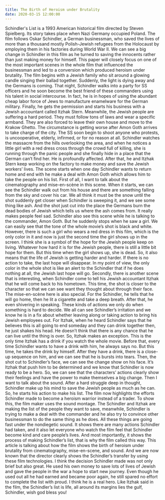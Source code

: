 ```yaml
---
title: The Birth of Heroism under Brutality
date: 2020-03-15 12:00:00
---
```


Schindler's List is a 1993 American historical film directed by Steven Spielberg. Its story takes place when Nazi Germany occupied Poland. The film follows Oskar Schindler, a German businessman, who saved the lives of more than a thousand mostly Polish-Jewish refugees from the Holocaust by employing them in his factories during World War II. We can see a big change in Schindler in this film as he turned to saving the innocents rather than just making money for himself. This paper will closely focus on one of the most important scenes in the whole film that influenced the businessman and led to a conversion which produced heroism under brutality.
The film begins with a Jewish family who sit around a glowing candle singing their ballad together. Suddenly, the light is dying away and the Germans is coming. That night, Schindler walks into a party for SS officers and he soon become the best friend of these commanders using his talent in social intercourse. In fact, he is in hopes of using the abundant cheap labor force of Jews to manufacture enamelware for the German military. Finally, he gets the permission and starts his business with a Jewish accountant called Itzhak Stern. Meanwhile, the Jewish people are suffering a hard period. They must follow tons of laws and wear a specific armband. They are also forced to leave their own house and move to the Krakow Ghetto. The circumstance is getting worse after Amon Goth arrives to take charge of the city. The SS soon begin to shoot anyone who protests, is uncooperative, elderly, infirmed, or for no reason at all. Schindler watches the massacre from the hills overlooking the area, and when he notices a little girl with a red dress cross through the crowd full of killing, she is running through the panic people and she finally hide in a place that the German can’t find her. He is profoundly affected. After that, he and Itzhak Stern keep working on the factory to make money and save the Jewish workers’ lives. The scene starts when one day Schindler wants to return home and end with he make a deal with Amon Goth which allows him to take the people on his list.
First of all, I want to talk about the cinematography and mise-en-scène in this scene. When it starts, we can see the Schindler walk out from his house and there are something falling from the sky and cover his car. We all think it must be the snow until the shot suddenly get closer when Schindler is sweeping it, and we see some thing like ash. And the shot just cut into the place the Germans burn the dead bodies of Jewish which tells us where the ash comes from. It really makes people feel sad. Schindler also see this scene while he is talking to the commander, Amon Goth. But he suddenly stops when he saw a girl. We can easily see that the tone of the whole movie’s shot is black and white. However, there is such a girl who wears a red dress in this film, which is the only color in it and now is just the second time the girl shows up in the screen. I think she is a symbol of the hope for the Jewish people keep on living. Whatever how hard it is for the Jewish people, there is still a little bit hope for them. But this time when the girl shows up, she is dead. So, it also means that the life of Jewish is getting harder and harder. If there is no action to take, the last hope will disappear. In my point of view, the only color in the whole shot is like an alert to the Schindler that if he does nothing at all, the Jewish last hope will go.
Secondly, there is another scene that is interesting, when Schindler come to tell his Jewish accountant Itzhak that he will come back to his hometown. This time, the shot is closer to the character so that we can see want they thought about through their face. The mise-en-scène here is also special. For the Schindler, he tells that he will go home, then he lit a cigarette and take a deep breath. After that, he even shivering in speaking. These kinds of actions we only do when something is hard to decide. We all can see Schindler’s irritation and we know he is in a fix about whether leaving along or taking action to bring his Jewish employees out. For Itzhak, when he heard Schindler says that he believes this is all going to end someday and they can drink together then, he just shakes his head. He doesn’t think that there is any chance that he can live until the thing is over. So, Itzhak makes an exception. This is the only time Itzhak has a drink if you watch the whole movie. Before that, every time Schindler wants to have a drink with him, he always says no. But this time, he takes the drink by himself. After they have a drink, there is a close-up sequence on him, and we can see that he is bursts into tears. Then, the shot cut to Schindler’s face, we can see the change show on his face. It’s Itzhak that push him to be determined and we know that Schindler is now ready to be a hero. So, we can see that the characters’ actions clearly show their feelings and have the power to make themselves a big change.
Then I want to talk about the sound. After a hard struggle deep in thought, Schindler make up his mind to save the Jewish people as much as he can. So, he starts his action to make his list. The film now highlights the efforts Schindler made to become a heroism warrior instead of a trader. To show this, the film maker uses the sound montage. The Schindler and Itzhak are making the list of the people they want to save, meanwhile, Schindler is trying to make a deal with the commander and he also try to convince other businessman to do the same thing as he does. All these things are going fast under the nondiegetic sound. It shows there are many actions Schindler had taken, and it also let everyone who watch the film feel that Schindler become kind and care people’s lives. And most importantly, it shows the process of making Schindler’s list, that is why the film called this way.
	This article is talking about how the film shows the birth of heroism under brutality from cinematography, mise-en-scene, and sound. And we are now known that the director clearly shows the Schindler’s transfer by using these film technologies. I think the decision Schindler made was not only brief but also great. He used his own money to save lots of lives of Jewish and gave the people in the war a hope to start new journey. Even though he used out all he had earned and became poor again, he still spared no effort to complete the list with proud. I think he is a real hero. Like Itzhak said in the film, the Schindler’s list is life, all around its margins lies the gulf, Schindler, wish god bless you!
